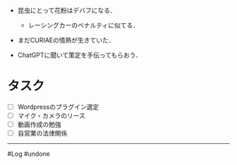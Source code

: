 
- 昆虫にとって花粉はデバフになる．
	- レーシングカーのペナルティに似てる．

- まだCURIAEの情熱が生きていた．
- ChatGPTに聞いて策定を手伝ってもらおう．

# タスク

- [ ] Wordpressのプラグイン選定
- [ ] マイク・カメラのリース
- [ ] 動画作成の勉強
- [ ] 自営業の法律関係

---
#Log #undone 